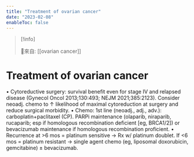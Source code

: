 ```yaml
---
title: "Treatment of ovarian cancer"
date: "2023-02-08"
enableToc: false
---
```


> [!info] 
> 
> 🌱來自: [[ovarian cancer]]

# Treatment of ovarian cancer
• Cytoreductive surgery: survival benefit even for stage IV and relapsed disease (Gynecol Oncol 2013;130:493; NEJM 2021;385:2123). Consider neoadj. chemo to ↑ likelihood of maximal cytoreduction at surgery and reduce surgical morbidity.
• Chemo: 1st line (neoadj., adj., adv.): carboplatin+paclitaxel (CP). PARPi maintenance (olaparib, niraparib, rucaparib; esp if homologous recombination deficient [eg, BRCA1/2]) or bevacizumab maintenance if homologous recombination proficient.
• Recurrence at >6 mos = platinum sensitive → Rx w/ platinum doublet. If <6 mos = platinum resistant → single agent chemo (eg, liposomal doxorubicin, gemcitabine) ± bevacizumab.
